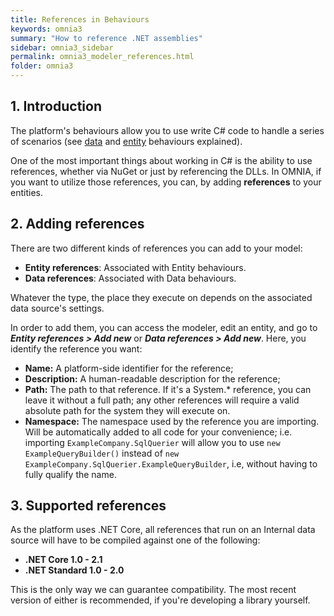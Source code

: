 ```yaml
---
title: References in Behaviours
keywords: omnia3
summary: "How to reference .NET assemblies"
sidebar: omnia3_sidebar
permalink: omnia3_modeler_references.html
folder: omnia3
---
```



## 1. Introduction

The platform's behaviours allow you to use write C# code to handle a series of scenarios (see [data](omnia3_modeler_datasources.html) and [entity](omnia3_modeler_behaviours.html) behaviours explained).

One of the most important things about working in C# is the ability to use references, whether via NuGet or just by referencing the DLLs. In OMNIA, if you want to utilize those references, you can, by adding **references** to your entities.

## 2. Adding references

There are two different kinds of references you can add to your model:
- **Entity references**: Associated with Entity behaviours. 
- **Data references**: Associated with Data behaviours. 

Whatever the type, the place they execute on depends on the associated data source's settings.

In order to add them, you can access the modeler, edit an entity, and go to ***Entity references > Add new*** or ***Data references > Add new***. Here, you identify the reference you want:
- **Name:** A platform-side identifier for the reference;
- **Description:** A human-readable description for the reference;
- **Path:** The path to that reference. If it's a System.* reference, you can leave it without a full path; any other references will require a valid absolute path for the system they will execute on.
- **Namespace:** The namespace used by the reference you are importing. Will be automatically added to all code for your convenience; i.e. importing ```ExampleCompany.SqlQuerier``` will allow you to use ```new ExampleQueryBuilder()``` instead of ```new ExampleCompany.SqlQuerier.ExampleQueryBuilder```, i.e, without having to fully qualify the name.

## 3. Supported references

As the platform uses .NET Core, all references that run on an Internal data source will have to be compiled against one of the following:
- **.NET Core 1.0 - 2.1**
- **.NET Standard 1.0 - 2.0**

This is the only way we can guarantee compatibility. The most recent version of either is recommended, if you're developing a library yourself.